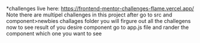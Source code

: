 *challenges
live here: https://frontend-mentor-challenges-flame.vercel.app/
Note there are multipel challenges in this project after go to src and component>newbies challages folder you will firgure out all 
the challegens now to see result of you desire component go to app.js file and rander the component which one you want to see
